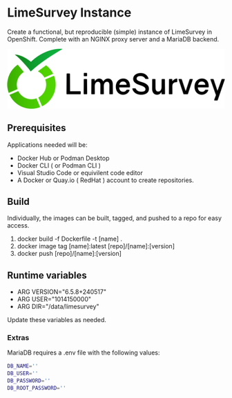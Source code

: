 # LimeSurvey Instance

Create a functional, but reproducible (simple) instance of LimeSurvey in OpenShift. Complete with an NGINX proxy server and a MariaDB backend.

![Stack](ls.webp)
 
## Prerequisites

Applications needed will be:

- Docker Hub or Podman Desktop
- Docker CLI ( or Podman CLI )
- Visual Studio Code or equivilent code editor
- A Docker or Quay.io ( RedHat ) account to create repositories.

## Build

Individually, the images can be built, tagged, and pushed to a repo for easy access.

1. docker build -f Dockerfile -t [name] .
2. docker image tag [name]:latest [repo]/[name]:[version]
3. docker push [repo]/[name]:[version]

## Runtime variables

- ARG VERSION="6.5.8+240517"
- ARG USER="1014150000"
- ARG DIR="/data/limesurvey"

Update these variables as needed.

### Extras

MariaDB requires a .env file with the following values:

```bash
DB_NAME=''
DB_USER=''
DB_PASSWORD=''
DB_ROOT_PASSWORD=''
